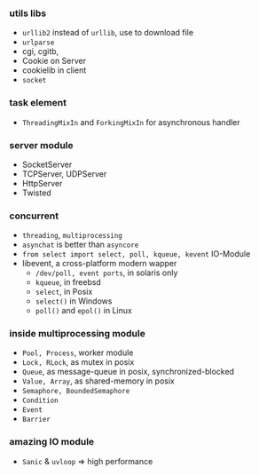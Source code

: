 ### utils libs
+ `urllib2` instead of `urllib`, use to download file
+ `urlparse`
+ cgi, cgitb,
+ Cookie on Server
+ cookielib in client
+ `socket`

### task element
+ `ThreadingMixIn` and `ForkingMixIn` for asynchronous handler

### server module
+ SocketServer
+ TCPServer, UDPServer
+ HttpServer
+ Twisted

### concurrent
+ `threading`, `multiprocessing`
+ `asynchat` is better than `asyncore`
+ `from select import select, poll, kqueue, kevent`  IO-Module
+ libevent, a cross-platform modern wapper
	+ `/dev/poll, event ports`, in solaris only
	+ `kqueue`, in freebsd
	+ `select`, in Posix
	+ `select()` in Windows
	+ `poll()` and `epol()` in Linux

### inside multiprocessing module
+ `Pool, Process`, worker module
+ `Lock, RLock`, as mutex in posix
+ `Queue`, as message-queue in posix, synchronized-blocked
+ `Value, Array`, as shared-memory in posix
+ `Semaphore, BoundedSemaphore`
+ `Condition`
+ `Event`
+ `Barrier`

### amazing IO module
+ `Sanic` & `uvloop` => high performance